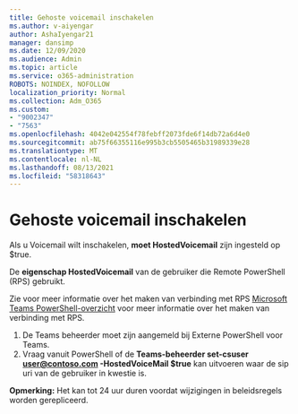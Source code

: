 ```yaml
---
title: Gehoste voicemail inschakelen
ms.author: v-aiyengar
author: AshaIyengar21
manager: dansimp
ms.date: 12/09/2020
ms.audience: Admin
ms.topic: article
ms.service: o365-administration
ROBOTS: NOINDEX, NOFOLLOW
localization_priority: Normal
ms.collection: Adm_O365
ms.custom:
- "9002347"
- "7563"
ms.openlocfilehash: 4042e042554f78febff2073fde6f14db72a6d4e0
ms.sourcegitcommit: ab75f66355116e995b3cb5505465b31989339e28
ms.translationtype: MT
ms.contentlocale: nl-NL
ms.lasthandoff: 08/13/2021
ms.locfileid: "58318643"
---
```

# <a name="how-to-enable-hosted-voicemail"></a>Gehoste voicemail inschakelen

Als u Voicemail wilt inschakelen, **moet HostedVoicemail** zijn ingesteld op $true.

De **eigenschap HostedVoicemail** van de gebruiker die Remote PowerShell (RPS) gebruikt.

Zie voor meer informatie over het maken van verbinding met RPS [Microsoft Teams PowerShell-overzicht](https://docs.microsoft.com/microsoftteams/teams-powershell-overview) voor meer informatie over het maken van verbinding met RPS.

1. De Teams beheerder moet zijn aangemeld bij Externe PowerShell voor Teams.
1. Vraag vanuit PowerShell of de **Teams-beheerder set-csuser user@contoso.com -HostedVoiceMail $true** kan uitvoeren waar de sip uri van de gebruiker in kwestie is.

**Opmerking:** Het kan tot 24 uur duren voordat wijzigingen in beleidsregels worden gerepliceerd.